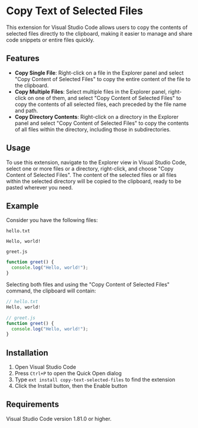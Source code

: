 # Copy Text of Selected Files

This extension for Visual Studio Code allows users to copy the contents of selected files directly to the clipboard, making it easier to manage and share code snippets or entire files quickly.

## Features

- **Copy Single File**: Right-click on a file in the Explorer panel and select "Copy Content of Selected Files" to copy the entire content of the file to the clipboard.
- **Copy Multiple Files**: Select multiple files in the Explorer panel, right-click on one of them, and select "Copy Content of Selected Files" to copy the contents of all selected files, each preceded by the file name and path.
- **Copy Directory Contents**: Right-click on a directory in the Explorer panel and select "Copy Content of Selected Files" to copy the contents of all files within the directory, including those in subdirectories.

## Usage

To use this extension, navigate to the Explorer view in Visual Studio Code, select one or more files or a directory, right-click, and choose "Copy Content of Selected Files". The content of the selected files or all files within the selected directory will be copied to the clipboard, ready to be pasted wherever you need.

## Example

Consider you have the following files:

`hello.txt`

```
Hello, world!
```

`greet.js`

```javascript
function greet() {
  console.log("Hello, world!");
}
```

Selecting both files and using the "Copy Content of Selected Files" command, the clipboard will contain:

```javascript
// hello.txt
Hello, world!

// greet.js
function greet() {
  console.log("Hello, world!");
}
```

## Installation

1. Open Visual Studio Code
2. Press `Ctrl+P` to open the Quick Open dialog
3. Type `ext install copy-text-selected-files` to find the extension
4. Click the Install button, then the Enable button

## Requirements

Visual Studio Code version 1.81.0 or higher.
